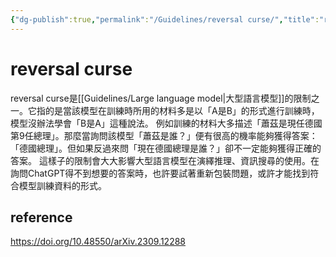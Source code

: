 ```yaml
---
{"dg-publish":true,"permalink":"/Guidelines/reversal curse/","title":"reversal curse","tags":["ai","chatgpt","terms","guideline"],"created":"2023-10-02","updated":"2023-10-03T14:36"}
---
```



# reversal curse

reversal curse是[[Guidelines/Large language model\|大型語言模型]]的限制之一。它指的是當該模型在訓練時所用的材料多是以「A是B」的形式進行訓練時，模型沒辦法學會「B是A」這種說法。
例如訓練的材料大多描述「蕭茲是現任德國第9任總理」。那麼當詢問該模型「蕭茲是誰？」便有很高的機率能夠獲得答案：「德國總理」。但如果反過來問「現在德國總理是誰？」卻不一定能夠獲得正確的答案。
這樣子的限制會大大影響大型語言模型在演繹推理、資訊搜尋的使用。在詢問ChatGPT得不到想要的答案時，也許要試著重新包裝問題，或許才能找到符合模型訓練資料的形式。

## reference
 	
https://doi.org/10.48550/arXiv.2309.12288